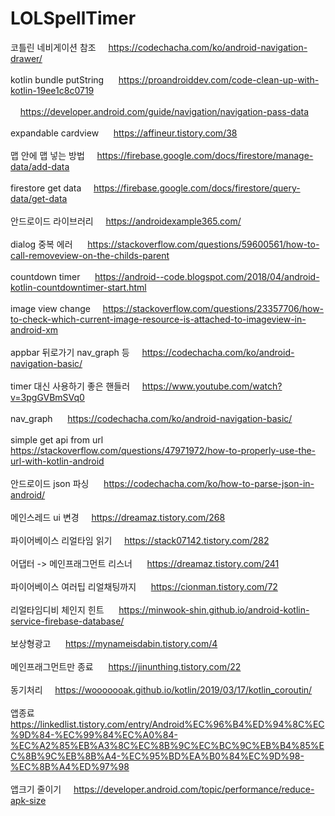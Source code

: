 # LOLSpellTimer
코틀린 네비게이션 참조&nbsp;&nbsp;&nbsp;&nbsp; 		https://codechacha.com/ko/android-navigation-drawer/ <br><br>
kotlin bundle putString	&nbsp;&nbsp;&nbsp;&nbsp;	https://proandroiddev.com/code-clean-up-with-kotlin-19ee1c8c0719<br><br>
				&nbsp;&nbsp;&nbsp;&nbsp;https://developer.android.com/guide/navigation/navigation-pass-data<br><br>
expandable cardview	&nbsp;&nbsp;&nbsp;&nbsp;	https://affineur.tistory.com/38<br><br>
맵 안에 맵 넣는 방법&nbsp;&nbsp;&nbsp;&nbsp;	  	  https://firebase.google.com/docs/firestore/manage-data/add-data<br><br>
firestore get data&nbsp;&nbsp;&nbsp;&nbsp;		https://firebase.google.com/docs/firestore/query-data/get-data<br><br>
안드로이드 라이브러리&nbsp;&nbsp;&nbsp;&nbsp;		https://androidexample365.com/<br><br>
dialog 중복 에러 	&nbsp;&nbsp;&nbsp;&nbsp;    	     https://stackoverflow.com/questions/59600561/how-to-call-removeview-on-the-childs-parent<br><br>
countdown timer &nbsp;&nbsp;&nbsp;&nbsp;		 https://android--code.blogspot.com/2018/04/android-kotlin-countdowntimer-start.html<br><br>
image view change&nbsp;&nbsp;&nbsp;&nbsp;		 https://stackoverflow.com/questions/23357706/how-to-check-which-current-image-resource-is-attached-to-imageview-in-android-xm<br><br>
appbar 뒤로가기 nav_graph 등&nbsp;&nbsp;&nbsp;&nbsp;      https://codechacha.com/ko/android-navigation-basic/<br><br>
timer 대신 사용하기 좋은 핸들러&nbsp;&nbsp;&nbsp;&nbsp; 	https://www.youtube.com/watch?v=3pgGVBmSVq0<br><br>
nav_graph	&nbsp;&nbsp;&nbsp;&nbsp;		 https://codechacha.com/ko/android-navigation-basic/<br><br>
simple get api from url	&nbsp;&nbsp;&nbsp;&nbsp;	 https://stackoverflow.com/questions/47971972/how-to-properly-use-the-url-with-kotlin-android<br><br>
안드로이드 json 파싱	&nbsp;&nbsp;&nbsp;&nbsp;	   https://codechacha.com/ko/how-to-parse-json-in-android/<br><br>
메인스레드 ui 변경&nbsp;&nbsp;&nbsp;&nbsp;		   https://dreamaz.tistory.com/268<br><br>
파이어베이스 리얼타임 읽기&nbsp;&nbsp;&nbsp;&nbsp;	       https://stack07142.tistory.com/282<br><br>
어댑터 -> 메인프래그먼트 리스너 &nbsp;&nbsp;&nbsp;&nbsp;   https://dreamaz.tistory.com/241<br><br>
파이어베이스 여러팁 리얼채팅까지 &nbsp;&nbsp;&nbsp;&nbsp;  https://cionman.tistory.com/72<br><br>
리얼타임디비 체인지 힌트 &nbsp;&nbsp;&nbsp;&nbsp;	       https://minwook-shin.github.io/android-kotlin-service-firebase-database/<br><br>
보상형광고	&nbsp;&nbsp;&nbsp;&nbsp;		    https://mynameisdabin.tistory.com/4<br><br>
메인프래그먼트만 종료 &nbsp;&nbsp;&nbsp;&nbsp;		https://jinunthing.tistory.com/22<br><br>
동기처리&nbsp;&nbsp;&nbsp;&nbsp;		             https://wooooooak.github.io/kotlin/2019/03/17/kotlin_coroutin/<br><br>
앱종료 &nbsp;&nbsp;&nbsp;&nbsp;			      https://linkedlist.tistory.com/entry/Android%EC%96%B4%ED%94%8C%EC%9D%84-%EC%99%84%EC%A0%84-%EC%A2%85%EB%A3%8C%EC%8B%9C%EC%BC%9C%EB%B4%85%EC%8B%9C%EB%8B%A4-%EC%95%BD%EA%B0%84%EC%9D%98-%EC%8B%A4%ED%97%98<br><br>
앱크기 줄이기&nbsp;&nbsp;&nbsp;&nbsp;	                   https://developer.android.com/topic/performance/reduce-apk-size<br><br>
